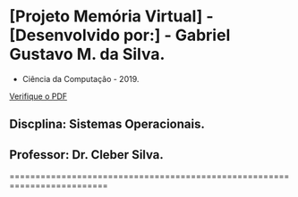# [Projeto Memória Virtual] - [Desenvolvido por:] - Gabriel Gustavo M. da Silva. 
* Ciência da Computação - 2019.


[Verifique o PDF](./SistemasOperacionais-GabrielGustavo-MemoriaVirtual.pdf)

##  Discplina: Sistemas Operacionais.
##  Professor:  Dr. Cleber Silva.
========================================================================= 
